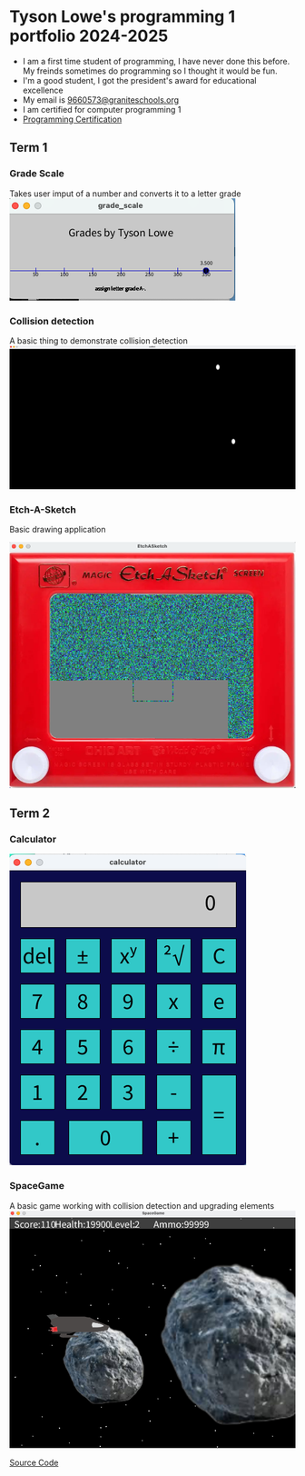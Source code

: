 # Tyson Lowe's programming 1 portfolio 2024-2025
* I am a first time student of programming, I have never done this before. My freinds sometimes do programming so I thought it would be fun. 
* I'm a good student, I got the president's award for educational excellence
* My email is 9660573@graniteschools.org
* I am certified for computer programming 1
* [Programming Certification](https://github.com/John-Langbert/programmingportfolio/blob/main/images/CompProgram1Cert.pdf?raw=true)

## Term 1
### Grade Scale
Takes user imput of a number and converts it to a letter grade
![running app](https://github.com/John-Langbert/programmingportfolio/blob/main/images/GradeScale.png?raw=true)
### Collision detection
A basic thing to demonstrate collision detection
![running app](https://github.com/John-Langbert/programmingportfolio/blob/main/images/ColDet.png?raw=true)
### Etch-A-Sketch
Basic drawing application 


![running app](https://github.com/John-Langbert/programmingportfolio/blob/main/images/EtchASketcher.png?raw=true)
## Term 2
### Calculator
![running app](https://github.com/John-Langbert/programmingportfolio/blob/main/images/calculator.png?raw=true)
### SpaceGame
A basic game working with collision detection and upgrading elements
![running game](https://github.com/John-Langbert/programmingportfolio/blob/main/images/SpaceGame.png?raw=true) 

[Source Code](https://github.com/John-Langbert/programmingportfolio/tree/main/src/term2/SpaceGame)

